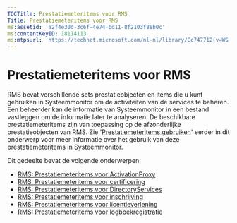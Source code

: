 ```yaml
---
TOCTitle: Prestatiemeteritems voor RMS
Title: Prestatiemeteritems voor RMS
ms:assetid: 'a2f4e30d-3c6f-4e74-bd11-8f2103f88b0c'
ms:contentKeyID: 18114113
ms:mtpsurl: 'https://technet.microsoft.com/nl-nl/library/Cc747712(v=WS.10)'
---
```


Prestatiemeteritems voor RMS
============================

RMS bevat verschillende sets prestatieobjecten en items die u kunt gebruiken in Systeemmonitor om de activiteiten van de services te beheren. Een beheerder kan de informatie van Systeemmonitor in een bestand vastleggen om de informatie later te analyseren. De beschikbare prestatiemeteritems zijn van toepassing op de afzonderlijke prestatieobjecten van RMS. Zie '[Prestatiemeteritems gebruiken](https://technet.microsoft.com/096c3b17-c082-46c4-939c-4373af0c9dec)' eerder in dit onderwerp voor meer informatie over het gebruik van deze prestatiemeteritems in Systeemmonitor.

Dit gedeelte bevat de volgende onderwerpen:

-   [RMS: Prestatiemeteritems voor ActivationProxy](https://technet.microsoft.com/305ace2b-20b2-4772-aedd-07524a4e65bf)
-   [RMS: Prestatiemeteritems voor certificering](https://technet.microsoft.com/554f4af5-0566-4cee-9f51-0f2a3ceaf22d)
-   [RMS: Prestatiemeteritems voor DirectoryServices](https://technet.microsoft.com/37afea1d-f320-4040-96d8-57c0b45e6d46)
-   [RMS: Prestatiemeteritems voor inschrijving](https://technet.microsoft.com/f89b14db-b015-405f-b3ad-7b93ca638f2e)
-   [RMS: Prestatiemeteritems voor licentieverlening](https://technet.microsoft.com/4540a244-e52c-4f3e-9994-5129fc7c7ee6)
-   [RMS: Prestatiemeteritems voor logboekregistratie](https://technet.microsoft.com/f49ee2d4-5d9a-4d5b-a867-334d4008b605)
